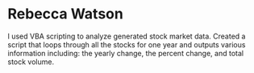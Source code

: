 # Rebecca Watson
I used VBA scripting to analyze generated stock market data. Created a script that loops through all the stocks for one year and outputs various information including: the yearly change, the percent change, and total stock volume. 



